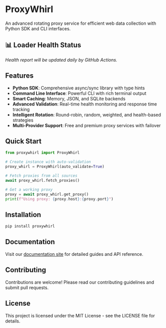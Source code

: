 # ProxyWhirl

An advanced rotating proxy service for efficient web data collection with Python SDK and CLI interfaces.

## 📊 Loader Health Status

*Health report will be updated daily by GitHub Actions.*

## Features

- **Python SDK**: Comprehensive async/sync library with type hints
- **Command Line Interface**: Powerful CLI with rich terminal output  
- **Smart Caching**: Memory, JSON, and SQLite backends
- **Advanced Validation**: Real-time health monitoring and response time tracking
- **Intelligent Rotation**: Round-robin, random, weighted, and health-based strategies
- **Multi-Provider Support**: Free and premium proxy services with failover

## Quick Start

```python
from proxywhirl import ProxyWhirl

# Create instance with auto-validation
proxy_whirl = ProxyWhirl(auto_validate=True)

# Fetch proxies from all sources
await proxy_whirl.fetch_proxies()

# Get a working proxy
proxy = await proxy_whirl.get_proxy()
print(f"Using proxy: {proxy.host}:{proxy.port}")
```

## Installation

```bash
pip install proxywhirl
```

## Documentation

Visit our [documentation site](https://proxywhirl.readthedocs.io) for detailed guides and API reference.

## Contributing

Contributions are welcome! Please read our contributing guidelines and submit pull requests.

## License

This project is licensed under the MIT License - see the LICENSE file for details.
